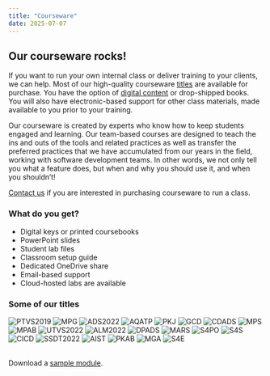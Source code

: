 ```yaml
---
title: "Courseware"
date: 2025-07-07
---
```


## Our courseware rocks!
If you want to run your own internal class or deliver training to your clients, we can help. Most of our high-quality courseware [titles](/training/) are available for purchase. You have the option of [digital content](https://www.mimeo.com/platform/mimeo-digital/) or drop-shipped books. You will also have electronic-based support for other class materials, made available to you prior to your training.

Our courseware is created by experts who know how to keep students engaged and learning. Our team-based courses are designed to teach the ins and outs of the tools and related practices as well as transfer the preferred practices that we have accumulated from our years in the field, working with software development teams. In other words, we not only tell you what a feature does, but when and why you should use it, and when you shouldn’t!

[Contact us](/contact/) if you are interested in purchasing courseware to run a class.

### What do you get?
- Digital keys or printed coursebooks
- PowerPoint slides
- Student lab files
- Classroom setup guide
- Dedicated OneDrive share
- Email-based support
- Cloud-hosted labs are available

### Some of our titles

<div class="courseware-grid">
  <img src="/images/courseware/ptvs2019.cover.jpg" alt="PTVS2019">
  <img src="/images/courseware/mpg.cover.jpg" alt="MPG">
  <img src="/images/courseware/ads2022.cover.jpg" alt="ADS2022">
  <img src="/images/courseware/aqatp.cover.jpg" alt="AQATP">
  <img src="/images/courseware/pkj.cover.jpg" alt="PKJ">
  <img src="/images/courseware/gcd.cover.jpg" alt="GCD">
  <img src="/images/courseware/cdads.cover.jpg" alt="CDADS">
  <img src="/images/courseware/mps.cover.jpg" alt="MPS">
  <img src="/images/courseware/mpab.cover.jpg" alt="MPAB">
  <img src="/images/courseware/utvs2022.cover.jpg" alt="UTVS2022">
  <img src="/images/courseware/alm2022.cover.jpg" alt="ALM2022">
  <img src="/images/courseware/dpads.cover.jpg" alt="DPADS">
  <img src="/images/courseware/mars.cover.jpg" alt="MARS">
  <img src="/images/courseware/s4po.cover.jpg" alt="S4PO">
  <img src="/images/courseware/s4s.cover.jpg" alt="S4S">
  <img src="/images/courseware/cicd.cover.jpg" alt="CICD">
  <img src="/images/courseware/ssdt2022.cover.jpg" alt="SSDT2022">
  <img src="/images/courseware/aist.cover.jpg" alt="AIST">
  <img src="/images/courseware/pkab.cover.jpg" alt="PKAB">
  <img src="/images/courseware/mga.cover.jpg" alt="MGA">
  <img src="/images/courseware/s4e.cover.jpg" alt="S4E">
</div>
<br/>

Download a [sample module](https://accentient.com/downloads/samples/cdads.sample.pdf).